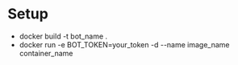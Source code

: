 # Setup

- docker build -t bot_name .
- docker run -e BOT_TOKEN=your_token -d --name image_name container_name